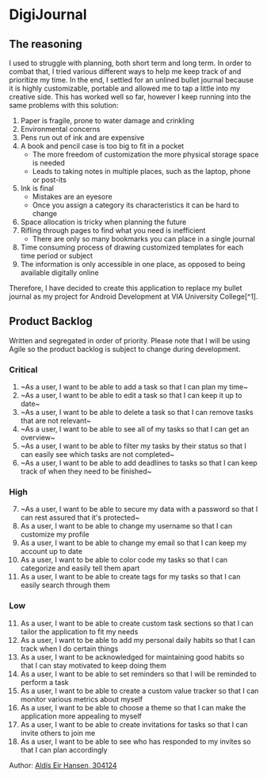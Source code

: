 # DigiJournal
## The reasoning

I used to struggle with planning, both short term and long term. In order to combat that, I tried various different ways to help me keep track of and prioritize my time. In the end, I settled for an unlined bullet journal because it is highly customizable, portable and allowed me to tap a little into my creative side. This has worked well so far, however I keep running into the same problems with this solution:

1. Paper is fragile, prone to water damage and crinkling
2. Environmental concerns
3. Pens run out of ink and are expensive
4. A book and pencil case is too big to fit in a pocket
    - The more freedom of customization the more physical storage space is needed
    - Leads to taking notes in multiple places, such as the laptop, phone or post-its
5. Ink is final
    - Mistakes are an eyesore
    - Once you assign a category its characteristics it can be hard to change
6. Space allocation is tricky when planning the future
5. Rifling through pages to find what you need is inefficient
    - There are only so many bookmarks you can place in a single journal
8. Time consuming process of drawing customized templates for each time period or subject
9. The information is only accessible in one place, as opposed to being available digitally online

Therefore, I have decided to create this application to replace my bullet journal as my project for Android Development at VIA University College[^1].

## Product Backlog
Written and segregated in order of priority. Please note that I will be using Agile so the product backlog is subject to change during development.

### Critical
1. ~As a user, I want to be able to add a task so that I can plan my time~
2. ~As a user, I want to be able to edit a task so that I can keep it up to date~
3. ~As a user, I want to be able to delete a task so that I can remove tasks that are not relevant~
4. ~As a user, I want to be able to see all of my tasks so that I can get an overview~
5. ~As a user, I want to be able to filter my tasks by their status so that I can easily see which tasks are not completed~
6. ~As a user, I want to be able to add deadlines to tasks so that I can keep track of when they need to be finished~

### High
7. ~As a user, I want to be able to secure my data with a password so that I can rest assured that it's protected~
8. As a user, I want to be able to change my username so that I can customize my profile
9. As a user, I want to be able to change my email so that I can keep my account up to date
10. As a user, I want to be able to color code my tasks so that I can categorize and easily tell them apart
11. As a user, I want to be able to create tags for my tasks so that I can easily search through them

### Low
11. As a user, I want to be able to create custom task sections so that I can tailor the application to fit my needs
12. As a user, I want to be able to add my personal daily habits so that I can track when I do certain things
13. As a user, I want to be acknowledged for maintaining good habits so that I can stay motivated to keep doing them
14. As a user, I want to be able to set reminders so that I will be reminded to perform a task 
15. As a user, I want to be able to create a custom value tracker so that I can monitor various metrics about myself
16. As a user, I want to be able to choose a theme so that I can make the application more appealing to myself
17. As a user, I want to be able to create invitations for tasks so that I can invite others to join me
18. As a user, I want to be able to see who has responded to my invites so that I can plan accordingly

Author:
[Aldís Eir Hansen, 304124](https://github.com/AlleyCatRacer)
